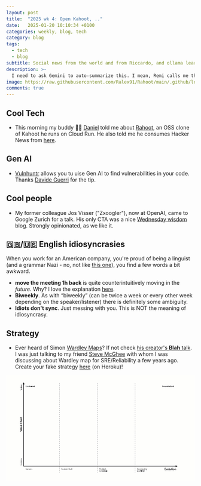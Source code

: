 ```yaml
---
layout: post
title:  "2025 wk 4: Open Kahoot, .."
date:   2025-01-20 10:10:34 +0100
categories: weekly, blog, tech
category: blog
tags:
  - tech
  - blog
subtitle: Social news from the world and from Riccardo, and ollama learns to think.
description: >-
  I need to ask Gemini to auto-summarize this. I mean, Remi calls me the DRY man :)
image: https://raw.githubusercontent.com/Ralex91/Rahoot/main/.github/logo.svg
comments: true
---
```


<!--
## Google AI

* 🦋

## Python / Languages

* 🖕


## Social media & politics


## Open Models

-->
## Cool Tech

* This morning my buddy 🔗👔 [Daniel](https://www.linkedin.com/in/danistrebel/) told me about [Rahoot](https://github.com/Ralex91/Rahoot), an OSS clone of Kahoot he runs on Cloud Run. He also told me he consumes Hacker News from [here](https://hckrnews.com/).

## Gen AI

* [Vulnhuntr](https://github.com/dguerri/vulnhuntr) allows you tu uise Gen AI to find vulnerabilities in your code.
  Thanks [Davide Guerri](https://www.linkedin.com/in/dguerri/) for the tip.

## Cool people

* My former colleague Jos Visser ("Zxoogler"), now at OpenAI, came to Google Zurich for a talk. His only CTA was a nice
[Wednesday wisdom](https://josvisser.substack.com/p/how-to-become-a-manager?utm_source=substack&utm_medium=email) blog.
Strongly opinionated, as we like it.



## 🇬🇧/🇺🇸 English idiosyncrasies

When you work for an American company, you're proud of being a linguist (and a grammar Nazi - no, not like [this one](https://www.aljazeera.com/economy/2025/1/21/musk-accused-of-giving-nazi-salute-during-trump-inauguration-celebrations)), you find a few words a bit awkward.
* **move the meeting 1h back** is quite counterintuitively moving in the *future*. Why? I love the explanation [here](https://www.quora.com/If-someone-says-lets-move-that-meeting-back-an-hour-do-they-mean-to-move-it-to-8-or-move-it-to-10).
* **Biweekly**. As with “biweekly” (can be twice a week or every other week depending on the speaker/listener) there is definitely some ambiguity.
* **Idiots don't sync**. Just messing with you. This is NOT the meaning of idiosyncrasy.

## Strategy

* Ever heard of Simon [Wardley Maps](https://en.wikipedia.org/wiki/Wardley_map)? If not check [his creator's **Blah** talk](https://www.youtube.com/watch?v=-jCFVhnf2HE&t=137s). I was just talking to my friend [Steve McGhee](https://cloud.google.com/developers/advocates/steve-mcghee) with whom I was discussing about Wardley map for SRE/Reliability a few years ago.
Create your fake strategy [here](https://strategy-madlibs.herokuapp.com/) (on Heroku)!

![Wardley Map template](/assets/images/wardley-map-animation.webp)


<!--

TODO(ricc): make it a common funny footer
### 🕺 Emoji Legend

* 📐 : The Verge
* 🖕 : Medium (of course)
* 🏦 : VentureBeat
* 🧠 : AI News
* 🦋 : Bluesky
* 👔 : Linkedin

**PS** Spot the meta-emoji!
-->
